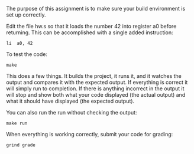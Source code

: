 The purpose of this assignment is to make sure your build
environment is set up correctly.

Edit the file hw.s so that it loads the number 42 into register a0
before returning. This can be accomplished with a single added
instruction:

    li  a0, 42

To test the code:

    make

This does a few things. It builds the project, it runs it, and it
watches the output and compares it with the expected output. If
everything is correct it will simply run to completion. If there is
anything incorrect in the output it will stop and show both what
your code displayed (the actual output) and what it should have
displayed (the expected output).

You can also run the run without checking the output:

    make run

When everything is working correctly, submit your code for grading:

    grind grade
